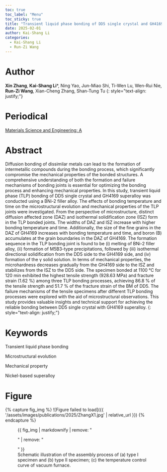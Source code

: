 ```yaml
---
toc: true
toc_label: "Menu"
toc_sticky: true
title: "Transient liquid phase bonding of DD5 single crystal and GH4169 superalloy using BNi-2 interlayer: From microstructural evolutions to mechanical properties"
date: 2025-02-01
author: Kai-Shang Li
categories:
  - Kai-Shang Li
  - Run-Zi Wang
---
```

# Author
**Xin Zhang**, **Kai-Shang Li***, Ning Yao, Jun-Miao Shi, Ti-Wen Lu, Wen-Rui Nie, **Run-Zi Wang**, Xian-Cheng Zhang, Shan-Tung Tu
{: style="text-align: justify;"}

# Periodical
[Materials Science and Engineering: A](https://doi.org/10.1016/j.msea.2024.147723)

# Abstract
Diffusion bonding of dissimilar metals can lead to the formation of intermetallic compounds during the bonding process, which significantly compromise the mechanical properties of the bonded structures. A comprehensive understanding of both the formation and failure mechanisms of bonding joints is essential for optimizing the bonding process and enhancing mechanical properties. In this study, transient liquid phase (TLP) bonding of DD5 single crystal and GH4169 superalloy was conducted using a BNi-2 filler alloy. The effects of bonding temperature and time on the microstructural evolution and mechanical properties of the TLP joints were investigated. From the perspective of microstructure, distinct diffusion affected zone (DAZ) and isothermal solidification zone (ISZ) form in the TLP bonded joints. The widths of DAZ and ISZ increase with higher bonding temperature and time. Additionally, the size of the fine grains in the DAZ of GH4169 increases with bonding temperature and time, and boron (B) accumulates at the grain boundaries in the DAZ of GH4169. The formation sequence in the TLP bonding joint is found to be (i) melting of BNi-2 filler alloy, (ⅱ) formation of M5B3-type precipitations, followed by (ⅲ) isothermal directional solidification from the DD5 side to the GH4169 side, and (ⅳ) formation of the γ solid solution. In terms of mechanical properties, the microhardness decreases gradually from the GH4169 side to the ISZ and stabilizes from the ISZ to the DD5 side. The specimen bonded at 1100 °C for 120 min exhibited the highest tensile strength (928.63 MPa) and fracture strain (1.62 %) among three TLP bonding processes, achieving 86.8 % of the tensile strength and 51.7 % of the fracture strain of the BM of DD5. The failure mechanisms of the tensile specimens after different TLP bonding processes were explored with the aid of microstructural observations. This study provides valuable insights and technical support for achieving the reliable bonding between DD5 single crystal with GH4169 superalloy.
{: style="text-align: justify;"}

# Keywords
Transient liquid phase bonding

Microstructural evolution

Mechanical property

Nickel-based superalloy

# Figure
{% capture fig_img %}
![Figure failed to load]({{ '/assets/images/publications/2025/ZhangX1.jpg' | relative_url }})
{% endcapture %}

<figure>
  {{ fig_img | markdownify | remove: "<p>" | remove: "</p>" }}
  <figcaption>Schematic illustration of the assembly process of (a) type I specimen and (b) type II specimen; (c) the temperature control curve of vacuum furnace.</figcaption>
</figure>